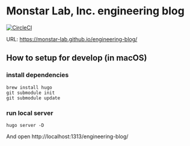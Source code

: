 # Monstar Lab, Inc. engineering blog

[![CircleCI](https://circleci.com/gh/monstar-lab/engineering-blog.svg?style=svg)](https://circleci.com/gh/monstar-lab/engineering-blog)

URL: https://monstar-lab.github.io/engineering-blog/

## How to setup for develop (in macOS)

### install dependencies

```
brew install hugo
git submodule init
git submodule update
```

### run local server

```
hugo server -D
```

And open http://localhost:1313/engineering-blog/
